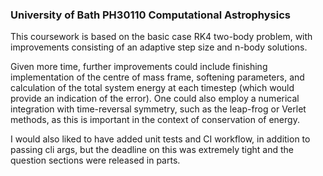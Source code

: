 ### University of Bath PH30110 Computational Astrophysics

This coursework is based on the basic case RK4 two-body problem, with improvements consisting of an adaptive step size and n-body solutions.

Given more time, further improvements could include finishing implementation of the centre of mass frame, softening parameters, and calculation of the total system energy at each timestep (which would provide an indication of the error). One could also employ a numerical integration with time-reversal symmetry, such as the leap-frog or Verlet methods, as this is important in the context of conservation of energy.

I would also liked to have added unit tests and CI workflow, in addition to passing cli args, but the deadline on this was extremely tight and the question sections were released in parts.